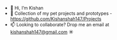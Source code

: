 - 👋  Hi, I’m Kishan
- 👷 Collection of my pet projects and prototypes - https://github.com/Kishanshah147/Projects
- 📫  Looking to collaborate? Drop me an email at kishanshah147@gmail.com ☀️
<!---
Kishanshah147/Kishanshah147 is a ✨ special ✨ repository because its `README.md` (this file) appears on your GitHub profile.
You can click the Preview link to take a look at your changes.
--->
